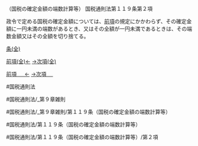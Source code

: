 （国税の確定金額の端数計算等）
国税通則法第１１９条第２項

政令で定める国税の確定金額については、[前項](国税通則法＿＿＿＿＿第１１９条第１項)の規定にかかわらず、その確定金額に一円未満の端数があるとき、又はその全額が一円未満であるときは、その端数金額又はその全額を切り捨てる。

[条(全)](国税通則法＿＿＿＿＿第１１９条_.md)

[前項(全)←](国税通則法＿＿＿＿＿第１１９条第１項_.md)    [→次項(全)](国税通則法＿＿＿＿＿第１１９条第３項_.md)

[前項 　 ←](国税通則法＿＿＿＿＿第１１９条第１項.md)    [→次項 　 ](国税通則法＿＿＿＿＿第１１９条第３項.md)



#国税通則法

#国税通則法/_第９章雑則

#国税通則法/_第９章雑則/第１１９条（国税の確定金額の端数計算等）

#国税通則法/第１１９条（国税の確定金額の端数計算等）

#国税通則法/第１１９条（国税の確定金額の端数計算等）/第２項


